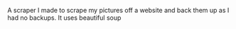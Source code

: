 A scraper I made to scrape my pictures off a website and back them up as I had no backups. It uses beautiful soup
